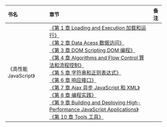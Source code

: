 |书名|章节|备注|
|:---|:--|:---:
《高性能 JavaScript》|[《第 1 章 Loading and Execution 加载和运行》]()<br>[《第 2 章 Data Acess 数据访问》]()<br>[《第 3 章 DOM Scripting DOM 编程》]()<br>[《第 4 章 Algorithms and Flow Control 算法和流程控制》]()<br>[《第 5 章 字符串和正则表达式》]()<br>[《第 6 章 响应接口》]()<br>[《第 7 章 Ajax 异步 JavaScript 和 XML》]()<br>[《第 8 章 编程实践》]()<br>[《第 9 章 Building and Deploying High-Performance JavaScript Applications》]()<br>[《第 10 章 Tools 工具》]()<br>|

